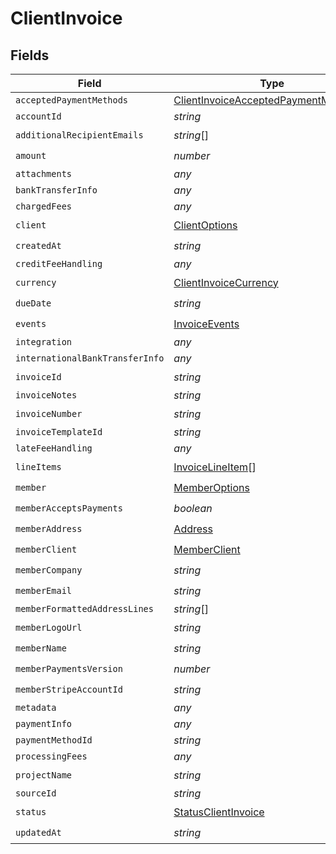 # ClientInvoice


## Fields

| Field                                                                                               | Type                                                                                                | Required                                                                                            | Description                                                                                         |
| --------------------------------------------------------------------------------------------------- | --------------------------------------------------------------------------------------------------- | --------------------------------------------------------------------------------------------------- | --------------------------------------------------------------------------------------------------- |
| `acceptedPaymentMethods`                                                                            | [ClientInvoiceAcceptedPaymentMethods](../../models/shared/clientinvoiceacceptedpaymentmethods.md)[] | :heavy_minus_sign:                                                                                  | N/A                                                                                                 |
| `accountId`                                                                                         | *string*                                                                                            | :heavy_minus_sign:                                                                                  | N/A                                                                                                 |
| `additionalRecipientEmails`                                                                         | *string*[]                                                                                          | :heavy_check_mark:                                                                                  | N/A                                                                                                 |
| `amount`                                                                                            | *number*                                                                                            | :heavy_check_mark:                                                                                  | N/A                                                                                                 |
| `attachments`                                                                                       | *any*                                                                                               | :heavy_minus_sign:                                                                                  | N/A                                                                                                 |
| `bankTransferInfo`                                                                                  | *any*                                                                                               | :heavy_minus_sign:                                                                                  | N/A                                                                                                 |
| `chargedFees`                                                                                       | *any*                                                                                               | :heavy_minus_sign:                                                                                  | N/A                                                                                                 |
| `client`                                                                                            | [ClientOptions](../../models/shared/clientoptions.md)                                               | :heavy_check_mark:                                                                                  | N/A                                                                                                 |
| `createdAt`                                                                                         | *string*                                                                                            | :heavy_check_mark:                                                                                  | N/A                                                                                                 |
| `creditFeeHandling`                                                                                 | *any*                                                                                               | :heavy_minus_sign:                                                                                  | N/A                                                                                                 |
| `currency`                                                                                          | [ClientInvoiceCurrency](../../models/shared/clientinvoicecurrency.md)                               | :heavy_check_mark:                                                                                  | N/A                                                                                                 |
| `dueDate`                                                                                           | *string*                                                                                            | :heavy_check_mark:                                                                                  | N/A                                                                                                 |
| `events`                                                                                            | [InvoiceEvents](../../models/shared/invoiceevents.md)                                               | :heavy_check_mark:                                                                                  | N/A                                                                                                 |
| `integration`                                                                                       | *any*                                                                                               | :heavy_minus_sign:                                                                                  | N/A                                                                                                 |
| `internationalBankTransferInfo`                                                                     | *any*                                                                                               | :heavy_minus_sign:                                                                                  | N/A                                                                                                 |
| `invoiceId`                                                                                         | *string*                                                                                            | :heavy_check_mark:                                                                                  | N/A                                                                                                 |
| `invoiceNotes`                                                                                      | *string*                                                                                            | :heavy_minus_sign:                                                                                  | N/A                                                                                                 |
| `invoiceNumber`                                                                                     | *string*                                                                                            | :heavy_check_mark:                                                                                  | N/A                                                                                                 |
| `invoiceTemplateId`                                                                                 | *string*                                                                                            | :heavy_minus_sign:                                                                                  | N/A                                                                                                 |
| `lateFeeHandling`                                                                                   | *any*                                                                                               | :heavy_minus_sign:                                                                                  | N/A                                                                                                 |
| `lineItems`                                                                                         | [InvoiceLineItem](../../models/shared/invoicelineitem.md)[]                                         | :heavy_check_mark:                                                                                  | N/A                                                                                                 |
| `member`                                                                                            | [MemberOptions](../../models/shared/memberoptions.md)                                               | :heavy_check_mark:                                                                                  | N/A                                                                                                 |
| `memberAcceptsPayments`                                                                             | *boolean*                                                                                           | :heavy_check_mark:                                                                                  | N/A                                                                                                 |
| `memberAddress`                                                                                     | [Address](../../models/shared/address.md)                                                           | :heavy_check_mark:                                                                                  | N/A                                                                                                 |
| `memberClient`                                                                                      | [MemberClient](../../models/shared/memberclient.md)                                                 | :heavy_check_mark:                                                                                  | N/A                                                                                                 |
| `memberCompany`                                                                                     | *string*                                                                                            | :heavy_check_mark:                                                                                  | N/A                                                                                                 |
| `memberEmail`                                                                                       | *string*                                                                                            | :heavy_check_mark:                                                                                  | N/A                                                                                                 |
| `memberFormattedAddressLines`                                                                       | *string*[]                                                                                          | :heavy_minus_sign:                                                                                  | N/A                                                                                                 |
| `memberLogoUrl`                                                                                     | *string*                                                                                            | :heavy_check_mark:                                                                                  | N/A                                                                                                 |
| `memberName`                                                                                        | *string*                                                                                            | :heavy_check_mark:                                                                                  | N/A                                                                                                 |
| `memberPaymentsVersion`                                                                             | *number*                                                                                            | :heavy_check_mark:                                                                                  | N/A                                                                                                 |
| `memberStripeAccountId`                                                                             | *string*                                                                                            | :heavy_check_mark:                                                                                  | N/A                                                                                                 |
| `metadata`                                                                                          | *any*                                                                                               | :heavy_minus_sign:                                                                                  | N/A                                                                                                 |
| `paymentInfo`                                                                                       | *any*                                                                                               | :heavy_minus_sign:                                                                                  | N/A                                                                                                 |
| `paymentMethodId`                                                                                   | *string*                                                                                            | :heavy_minus_sign:                                                                                  | N/A                                                                                                 |
| `processingFees`                                                                                    | *any*                                                                                               | :heavy_minus_sign:                                                                                  | N/A                                                                                                 |
| `projectName`                                                                                       | *string*                                                                                            | :heavy_check_mark:                                                                                  | N/A                                                                                                 |
| `sourceId`                                                                                          | *string*                                                                                            | :heavy_minus_sign:                                                                                  | N/A                                                                                                 |
| `status`                                                                                            | [StatusClientInvoice](../../models/shared/statusclientinvoice.md)                                   | :heavy_check_mark:                                                                                  | N/A                                                                                                 |
| `updatedAt`                                                                                         | *string*                                                                                            | :heavy_check_mark:                                                                                  | N/A                                                                                                 |